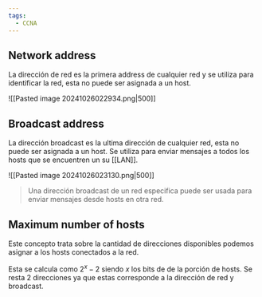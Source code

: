 ```yaml
---
tags:
  - CCNA
---
```

## Network address 
La dirección de red es la primera address de cualquier red y se utiliza para identificar la red, esta no puede ser asignada a un host. 

![[Pasted image 20241026022934.png|500]]

## Broadcast address 
La dirección broadcast es la ultima dirección de cualquier red, esta no puede ser asignada a un host. Se utiliza para enviar mensajes a todos los hosts que se encuentren un su [[LAN]]. 

![[Pasted image 20241026023130.png|500]]

> Una dirección broadcast de un red especifica puede ser usada para enviar mensajes desde hosts en otra red. 

## Maximum number of hosts 

Este concepto trata sobre la cantidad de direcciones disponibles podemos asignar a los hosts conectados a la red. 

Esta se calcula como $2^{x}-2$ siendo $x$ los bits de de la porción de hosts. Se resta 2 direcciones ya que estas corresponde a la dirección de red y broadcast.  